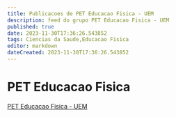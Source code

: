 ```yaml
---
title: Publicacoes de PET Educacao Fisica - UEM
description: feed do grupo PET Educacao Fisica - UEM
published: true
date: 2023-11-30T17:36:26.543852
tags: Ciencias da Saude,Educacao Fisica
editor: markdown
dateCreated: 2023-11-30T17:36:26.543852
---
```


# PET Educacao Fisica
[PET Educacao Fisica - UEM](/grupo/252PETEducacaoFisicaUEM.md)